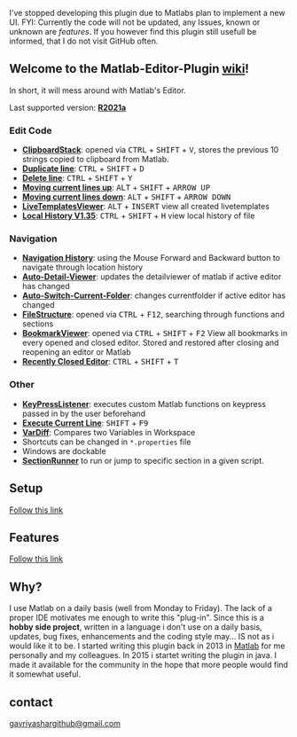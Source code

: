 I've stopped developing this plugin due to Matlabs plan to implement a new UI. 
FYI: Currently the code will not be updated, any Issues, known or unknown are *features*. If you however find this plugin still usefull be informed, that I do not visit GitHub often.


## Welcome to the Matlab-Editor-Plugin [wiki](https://github.com/GavriYashar/Matlab-Editor-Plugin/wiki)!

In short, it will mess around with Matlab's Editor.

Last supported version: [**R2021a**](https://github.com/GavriYashar/Matlab-Editor-Plugin/issues/159#issuecomment-1026671085)

### Edit Code
* **[ClipboardStack](https://github.com/GavriYashar/Matlab-Editor-Plugin/wiki/Features#clipboard-stack)**: opened via <kbd>CTRL</kbd> + <kbd>SHIFT</kbd> + <kbd>V</kbd>, stores the previous 10 strings copied to clipboard from Matlab.
* **[Duplicate line](https://github.com/GavriYashar/Matlab-Editor-Plugin/wiki/Features#duplicate-or-remove-current-line)**:  <kbd>CTRL</kbd> + <kbd>SHIFT</kbd> + <kbd>D</kbd>
* **[Delete line](https://github.com/GavriYashar/Matlab-Editor-Plugin/wiki/Features#duplicate-or-remove-current-line)**: <kbd>CTRL</kbd> + <kbd>SHIFT</kbd> + <kbd>Y</kbd>
* **[Moving current lines up](https://github.com/GavriYashar/Matlab-Editor-Plugin/wiki/Features#moving-current-lines-up-or-down)**: <kbd>ALT</kbd> + <kbd>SHIFT</kbd> + <kbd>ARROW UP</kbd>
* **[Moving current lines down](https://github.com/GavriYashar/Matlab-Editor-Plugin/wiki/Features#moving-current-lines-up-or-down)**: <kbd>ALT</kbd> + <kbd>SHIFT</kbd> + <kbd>ARROW DOWN</kbd>
* **[LiveTemplatesViewer](https://github.com/GavriYashar/Matlab-Editor-Plugin/wiki/Live-Templates)**: <kbd>ALT</kbd> + <kbd>INSERT</kbd> view all created livetemplates
* **[Local History V1.35](https://github.com/GavriYashar/Matlab-Editor-Plugin/wiki/Features#local-history)**: <kbd>CTRL</kbd> + <kbd>SHIFT</kbd> + <kbd>H</kbd> view local history of file

### Navigation
* **[Navigation History](https://github.com/GavriYashar/Matlab-Editor-Plugin/wiki/Features#navigation-history)**: using the Mouse Forward and Backward button to navigate through location history
* **[Auto-Detail-Viewer](https://github.com/GavriYashar/Matlab-Editor-Plugin/wiki/Features#auto-detail-viewer--switch-current-folder)**: updates the detailviewer of matlab if active editor has changed
* **[Auto-Switch-Current-Folder](https://github.com/GavriYashar/Matlab-Editor-Plugin/wiki/Features#auto-detail-viewer--switch-current-folder)**: changes currentfolder if active editor has changed
* **[FileStructure](https://github.com/GavriYashar/Matlab-Editor-Plugin/wiki/Features#file-structure)**: opened via <kbd>CTRL</kbd> + <kbd>F12</kbd>, searching through functions and sections
* **[BookmarkViewer](https://github.com/GavriYashar/Matlab-Editor-Plugin/wiki/Features#bookmarks)**: opened via <kbd>CTRL</kbd> + <kbd>SHIFT</kbd> + <kbd>F2</kbd> View all bookmarks in every opened and closed editor. Stored and restored after closing and reopening an editor or Matlab
* **[Recently Closed Editor](https://github.com/GavriYashar/Matlab-Editor-Plugin/wiki/Features#recently-closed-editor)**: <kbd>CTRL</kbd> + <kbd>SHIFT</kbd> + <kbd>T</kbd>

### Other
* **[KeyPressListener](https://github.com/GavriYashar/Matlab-Editor-Plugin/wiki/Setup#creating-custom-key-press-callbacks-in-editor-optional)**: executes custom Matlab functions on keypress passed in by the user beforehand
* **[Execute Current Line](https://github.com/GavriYashar/Matlab-Editor-Plugin/wiki/Features#execute-current-lines)**: <kbd>SHIFT</kbd> + <kbd>F9</kbd>
* **[VarDiff](https://github.com/GavriYashar/Matlab-Editor-Plugin/wiki/Features#vardiff)**: Compares two Variables in Workspace
* Shortcuts can be changed in `*.properties` file
* Windows are dockable
* **[SectionRunner](https://github.com/GavriYashar/Matlab-Editor-Plugin/blob/master/resources/MatlabCode/%2Bat/%2Bmep/%2Bm/SectionRunner.m)** to run or jump to specific section in a given script.

## Setup
[Follow this link](https://github.com/GavriYashar/Matlab-Editor-Plugin/wiki/Setup)

## Features
[Follow this link](https://github.com/GavriYashar/Matlab-Editor-Plugin/wiki/Features)

## Why?
I use Matlab on a daily basis (well from Monday to Friday). The lack of a proper IDE motivates me enough to write this "plug-in".
Since this is a __hobby side project__, written in a language i don't use on a daily basis, updates, bug fixes, enhancements and the coding style may... IS not as i would like it to be. I started writing this plugin back in 2013 in [Matlab](https://de.mathworks.com/matlabcentral/fileexchange/41099-extend-matlab-editors-callback?s_tid=prof_contriblnk) for me personally and my colleagues. In 2015 i startet writing the plugin in java. I made it available for the community in the hope that more people would find it somewhat useful. 

## contact
gavriyashargithub@gmail.com
